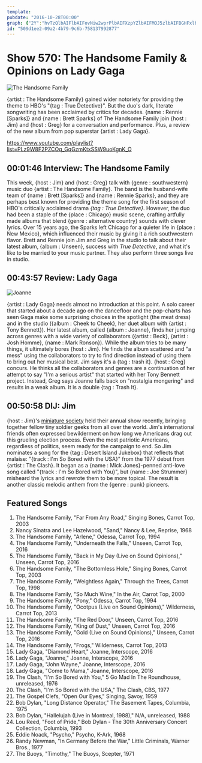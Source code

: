 ```yaml
---
template: 
pubdate: "2016-10-28T00:00"
graph: {"2Y":"hvTzQlbAIFlbAIFovNiw2wprPlbAIFXzpYZlbAIFMOJ5zlbAIFBGHFxlbAIF","219":"ackW4zrRB1eSoMNzrRB1BQsAMX6cfdBHm1GBQsAM","2CY":"BDzbVBGC71BGC71lDhb7BGC71BGC71BDzbVlDhb7BDzbVdZCYUBDzbVBLsPG"}
id: "509d1ee2-09a2-4b79-9c6b-758137992877"
---
```






# Show 570: The Handsome Family & Opinions on Lady Gaga

![The Handsome Family](https://static.soundopinions.org/images/2016/handsomefamily_web.jpg)

{artist : The Handsome Family} gained wider notoriety for providing the theme to HBO's "{tag : True Detective}". But the duo's dark, literate songwriting has been acclaimed by critics for decades. {name : Rennie [Sparks]} and {name : Brett Sparks} of The Handsome Family join {host : Jim} and {host : Greg} for a conversation and performance. Plus, a review of the new album from pop superstar {artist : Lady Gaga}.

https://www.youtube.com/playlist?list=PLz9W8F2PZCOq_GqGzmKtxSSW9uoKgnK_O



## 00:01:46 Interview: The Handsome Family

This week, {host : Jim} and {host : Greg} talk with {genre : southwestern} music duo {artist : The Handsome Family}. The band is the husband-wife team of {name : Brett [Sparks]} and {name : Rennie Sparks}, and they are perhaps best known for providing the theme song for the first season of HBO's critically acclaimed drama *{tag : True Detective}*. However, the duo had been a staple of the {place : Chicago} music scene, crafting artfully made albums that blend {genre : alternative country} sounds with clever lyrics. Over 15 years ago, the Sparks left Chicago for a quieter life in {place : New Mexico}, which influenced their music by giving it a rich southwestern flavor. Brett and Rennie join Jim and Greg in the studio to talk about their latest album, {album : Unseen}, success with *True Detective*, and what it's like to be married to your music partner. They also perform three songs live in studio.



## 00:43:57 Review: Lady Gaga

![Joanne](https://static.soundopinions.org/assets/570/2190.jpg)

{artist : Lady Gaga} needs almost no introduction at this point. A solo career that started about a decade ago on the dancefloor and the pop-charts has seen Gaga make some surprising choices in the spotlight (the meat dress) and in the studio ({album : Cheek to Cheek}, her duet album with {artist : Tony Bennett}). Her latest album, called {album : Joanne}, finds her jumping across genres with a wide variety of collaborators ({artist : Beck}, {artist : Josh Homme}, {name : Mark Ronson}). While the album tries to be many things, it ultimately bores {host : Jim}. He finds the album scattered and "a mess" using the collaborators to try to find direction instead of using them to bring out her musical best. Jim says it's a {tag : trash it}. {host : Greg} concurs. He thinks all the collaborators and genres are a continuation of her attempt to say "I'm a serious artist" that started with her Tony Bennett project. Instead, Greg says Joanne falls back on "nostalgia mongering" and results in a weak album. It is a double {tag : Trash It}.



## 00:50:58 DIJ: Jim

{host : Jim}'s [miniature society](http://www.military-miniature-society-of-illinois.com/) held their annual show recently, bringing together fellow tiny soldier geeks from all over the world. Jim's international friends often expressed bewilderment on how long we Americans drag out this grueling election process. Even the most patriotic Americans, regardless of politics, seem ready for the campaign to end. So Jim nominates a song for the {tag : Desert Island Jukebox} that reflects that malaise: "{track : I'm So Bored with the USA}" from the 1977 debut from {artist : The Clash}. It began as a {name : Mick Jones}-penned anti-love song called "{track : I'm So Bored with You}", but {name : Joe Strummer} misheard the lyrics and rewrote them to be more topical. The result is another classic melodic anthem from the {genre : punk} pioneers.



## Featured Songs

1. The Handsome Family, "Far From Any Road," Singing Bones, Carrot Top, 2003
2. Nancy Sinatra and Lee Hazelwood, "Sand," Nancy & Lee, Reprise, 1968
3. The Handsome Family, "Arlene," Odessa, Carrot Top, 1994
4. The Handsome Family, "Underneath the Falls," Unseen, Carrot Top, 2016
5. The Handsome Family, "Back in My Day (Live on Sound Opinions)," Unseen, Carrot Top, 2016
6. The Handsome Family, "The Bottomless Hole," Singing Bones, Carrot Top, 2003
7. The Handsome Family, "Weightless Again," Through the Trees, Carrot Top, 1998
8. The Handsome Family, "So Much Wine," In the Air, Carrot Top, 2000
9. The Handsome Family, "Pony," Odessa, Carrot Top, 1994
10. The Handsome Family, "Ocotpus (Live on Sound Opinions)," Wilderness, Carrot Top, 2013
11. The Handsome Family, "The Red Door," Unseen, Carrot Top, 2016
12. The Handsome Family, "King of Dust," Unseen, Carrot Top, 2016
13. The Handsome Family, "Gold (Live on Sound Opinions)," Unseen, Carrot Top, 2016
14. The Handsome Family, "Frogs," Wilderness, Carrot Top, 2013
15. Lady Gaga, "Diamond Heart," Joanne, Interscope, 2016
16. Lady Gaga, "Joanne," Joanne, Interscope, 2016
17. Lady Gaga, "John Wayne," Joanne, Interscope, 2016
18. Lady Gaga, "Come to Mama," Joanne, Interscope, 2016
19. The Clash, "I'm So Bored with You," 5 Go Mad In The Roundhouse, unreleased, 1976
20. The Clash, "I'm So Bored with the USA," The Clash, CBS, 1977
21. The Gospel Clefs, "Open Our Eyes," Singing, Savoy, 1959
22. Bob Dylan, "Long Distance Operator," The Basement Tapes, Columbia, 1975
23. Bob Dylan, "Hallelujah (Live in Montreal, 1988)," N/A, unreleased, 1988
24. Lou Reed, "Foot of Pride," Bob Dylan - The 30th Anniversary Concert Collection, Columbia, 1993
25. Eddie Noack, "Psycho," Psycho, K-Ark, 1968
26. Randy Newman, "In Germany Before the War," Little Criminals, Warner Bros., 1977
27. The Buoys, "Timothy," The Buoys, Scepter, 1971